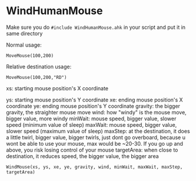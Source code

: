 # WindHumanMouse

Make sure you do `#include WindHumanMouse.ahk` in your script and put it in same directory

Normal usage:

`MoveMouse(100,200)`

Relative destination usage:

`MoveMouse(100,200,"RD")`

xs: starting mouse position's X coordinate

ys: starting mouse position's Y coordinate
xe: ending mouse position's X coordinate
ye: ending mouse position's Y coordinate
gravity: the bigger gravity, the straighter mouse move
wind: how "windy" is the mouse move, bigger value, more windy
minWait: mouse speed, bigger value, slower speed (minimum value of sleep)
maxWait: mouse speed, bigger value, slower speed (maximum value of sleep)
maxStep: at the destination, it does a little twirl, bigger value, bigger twirls, just dont go overboard, because u wont be able to use your mouse, max would be ~20-30. If you go up and above, you risk losing control of your mouse
targetArea: when close to destination, it reduces speed, the bigger value, the bigger area

`WindMouse(xs, ys, xe, ye, gravity, wind, minWait, maxWait, maxStep, targetArea)`
